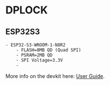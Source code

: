 # DPLOCK

## ESP32S3

```
- ESP32-S3-WROOM-1-N8R2
    - FLASH=8MB QD (Quad SPI)
    - PSRAM=2MB QD 
    - SPI Voltage=3.3V
    - 
```
More info on the devkit here: [User Guide](https://docs.espressif.com/projects/esp-idf/en/stable/esp32s3/hw-reference/esp32s3/user-guide-devkitc-1.html).

